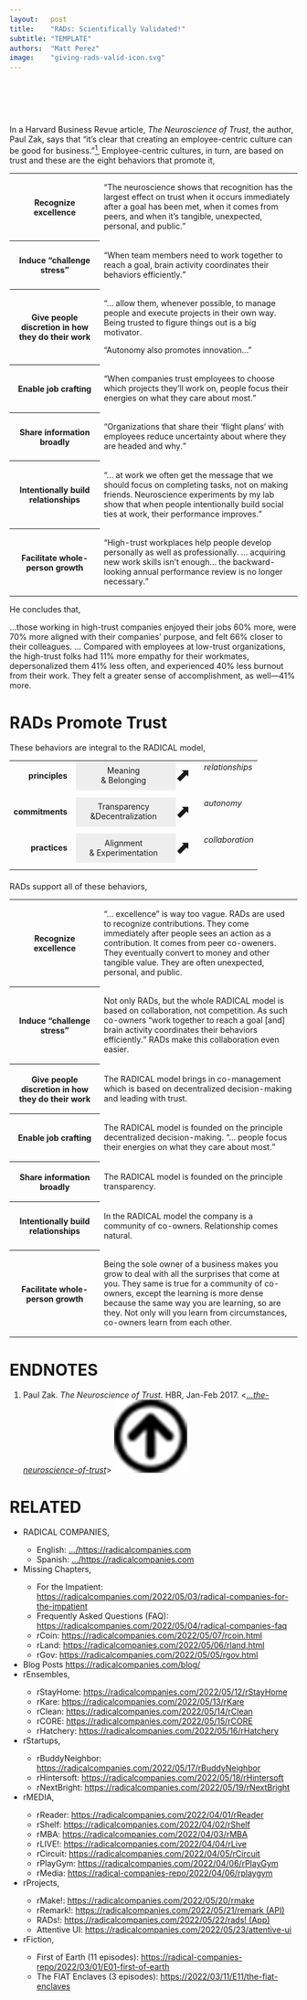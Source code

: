 ```yaml
---
layout:   post
title:    "RADs: Scientifically Validated!"
subtitle: "TEMPLATE"
authors:  "Matt Perez"
image:    "giving-rads-valid-icon.svg"
---
```


<div style="display:none;">
 <p>Ten years of research say that RADs are right.</p>
</div>

<h1>&nbsp;</h1>
 <p>In a Harvard Business Revue article, <span style="font-style:italic; "><em>The Neuroscience of Trust</em></span>, the author, Paul Zak, says that &ldquo;it’s clear that creating an employee-centric culture can be good for business.&rdquo;<a id="bm01" href="#en01"><sup>1&nbsp;</sup></a> Employee-centric cultures, in turn, are based on trust and these are the eight behaviors that promote it,
 <table>
  <tr>
   <th style="width:1.5in; ">
    <p>Recognize excellence</p>
   </th>
   <td class="_list-item">
    <p>&ldquo;The neuroscience shows that recognition has the largest effect on trust when it occurs immediately after a goal has been met, when it comes from peers, and when it’s tangible, unexpected, personal, and public.&rdquo;</p>
   </td>
  </tr>
  <tr>
   <th>
    <p>Induce &ldquo;challenge stress&rdquo;</p>
   </th>
   <td class="_list-item">
    <p>&ldquo;When team members need to work together to reach a goal, brain activity coordinates their behaviors efficiently.&rdquo;</p>
   </td>
  </tr>
  <tr>
   <th>
    <p>Give people discretion in how they do their work</p>
   </th>
   <td class="_list-item">
    <p>&ldquo;&hellip; allow them, whenever possible, to manage people and execute projects in their own way. Being trusted to figure things out is a big motivator.</p>
    <p>&ldquo;Autonomy also promotes innovation&hellip;&rdquo;</p>
   </td>
  </tr>
  <tr>
   <th>
    <p>Enable job crafting</p>
   </th>
   <td class="_list-item">
    <p>&ldquo;When companies trust employees to choose which projects they’ll work on, people focus their energies on what they care about most.&rdquo;</p>
   </td>
  </tr>
  <tr>
   <th>
    <p>Share information broadly</p>
   </th>
   <td class="_list-item">
    <p>&ldquo;Organizations that share their &lsquo;flight plans&lsquo; with employees reduce uncertainty about where they are headed and why.&rdquo;</p>
   </td>
  </tr>
  <tr>
   <th>
    <p>Intentionally build relationships</p>
   </th>
   <td class="_list-item">
    <p>&ldquo;&hellip; at work we often get the message that we should focus on completing tasks, not on making friends. Neuroscience experiments by my lab show that when people intentionally build social ties at work, their performance improves.&rdquo;</p>
   </td>
  </tr>
  <tr>
   <th>
    <p>Facilitate whole-person growth</p>
   </th>
   <td class="_list-item">
    <p>&ldquo;High-trust workplaces help people develop personally as well as professionally. &hellip; acquiring new work skills isn’t enough&hellip; the backward-looking annual performance review is no longer necessary.&rdquo;</p>
   </td>
  </tr>
 </table>
 <p>He concludes that,
  <div class="_quotation">&hellip;those working in high-trust companies enjoyed their jobs 60% more, were 70% more aligned with their companies’ purpose, and felt 66% closer to their colleagues. &hellip; Compared with employees at low-trust organizations, the high-trust folks had 11% more empathy for their workmates, depersonalized them 41% less often, and experienced 40% less burnout from their work. They felt a greater sense of accomplishment, as well—41% more.</div>
 </p>

<h1>RADs Promote Trust</h1>
 <p>These behaviors are integral to the <span class="_paradigm">RADICAL</span> model,</p>
 <table align="center">
  <tr>
   <td valign="middle" style="text-align:right; font-weight:bold; ">principles&nbsp;&nbsp;</td>
   <td style="text-align:center; padding-left:0; width:1.75in; background-color:#EEEEEE; ">Meaning<br>& Belonging</td>
   <td valign="middle" style="font-size:xx-large; padding-left:0; ">⬈</td>
   <td valign="top"><em>relationships</em></td>
  </tr>
  <tr>
   <td style="height: 7px;"></td>
  </tr>
  <tr>
   <td valign="middle" style="text-align:right; font-weight:bold; ">commitments&nbsp;&nbsp;</td>
   <td style="text-align:center; padding-left:0; width:1.75in;background-color:#EEEEEE; ">Transparency<br>&Decentralization</td>
   <td valign="middle" style="font-size:xx-large; padding-left:0; ">⬈</td>
   <td valign="top"><em>autonomy</em></td>
  </tr>
  <tr>
   <td style="height: 7px;"></td>
  </tr>
  <tr>
   <td valign="middle" style="text-align:right; font-weight:bold; ">practices&nbsp;&nbsp;</td>
   <td style="text-align:center; padding-left:0; width:1.75in; background-color:#EEEEEE; ">Alignment<br>& Experimentation</td>
   <td valign="middle" style="font-size:xx-large; padding-left:0; ">⬈</td>
   <td valign="top"><em>collaboration</em></td>
  </tr>
  <tr>
   <td style="height: 7px;"></td>
  </tr>
 </table>
 <p style="margin-top:20px; "><span class="_paradigm">RAD</span>s support all of these behaviors,</p>
 <table>
  <tr>
   <th style="width:1.5in; ">
    <p>Recognize excellence</p>
   </th>
   <td class="_list-item">
    <p>&ldquo;&hellip; excellence&rdquo; is way too vague. <span calls="_paradigm">RAD</span>s are used to recognize contributions.  They come immediately after people sees an action as a contribution. It comes from peer co-oweners. They eventually convert to money and other tangible value. They are often unexpected, personal, and public.</p>
   </td>
  </tr>
  <tr>
   <th>
    <p>Induce &ldquo;challenge stress&rdquo;</p>
   </th>
   <td class="_list-item">
    <p>Not only <span calls="_paradigm">RAD</span>s, but the whole RADICAL model is based on collaboration, not competition. As such co-owners &ldquo;work together to reach a goal [and] brain activity coordinates their behaviors efficiently.&rdquo; <span calls="_paradigm">RAD</span>s make this collaboration even easier.</p>
   </td>
  </tr>
  <tr>
   <th>
    <p>Give people discretion in how they do their work</p>
   </th>
   <td class="_list-item">
    <p>The <span class="_paradigm">RADICAL</span> model brings in co-management which is based on decentralized decision-making and leading with trust.</p>
   </td>
  </tr>
  <tr>
   <th>
    <p>Enable job crafting</p>
   </th>
   <td class="_list-item">
    <p>The <span class="_paradigm">RADICAL</span> model is founded on the principle decentralized decision-making. &ldquo;&hellip; people focus their energies on what they care about most.&rdquo;</p>
   </td>
  </tr>
  <tr>
   <th>
    <p>Share information broadly</p>
   </th>
   <td class="_list-item">
    <p>The <span class="_paradigm">RADICAL</span> model is founded on the principle transparency.</p>
   </td>
  </tr>
  <tr>
   <th>
    <p>Intentionally build relationships</p>
   </th>
   <td class="_list-item">
    <p>In the <span class="_paradigm">RADICAL</span> model the company is a community of co-owners. Relationship comes natural.</p>
   </td>
  </tr>
  <tr>
   <th>
    <p>Facilitate whole-person growth</p>
   </th>
   <td class="_list-item">
    <p>Being the sole owner of a business makes you grow to deal with all the surprises that come at you. They same is true for a community of co-owners, except the learning is more dense because the same way you are learning, so are they. Not only will you learn from circumstances, co-owners learn from each other.</p>
   </td>
  </tr>
 </table>

<h1 class="_section">ENDNOTES</h1>
 <ol>
  <li id="en01" class="_list-item">
   <p>
    Paul Zak.
    <em>The Neuroscience of Trust.</em>
    HBR, Jan-Feb 2017.
    <<a href="https://hbr.org/2017/01/the-neuroscience-of-trust" target="_blank"><em>&hellip;the-neuroscience-of-trust</em></a>>
    <a class="_uparrow" href="#bm01"><img src="/assets/img/arrow-up-icon.png"></a>
   </p>
  </li>
 </ol>

<h1 class="_section">RELATED</h1>
 <ul>
  <li>RADICAL COMPANIES,</li>
   <ul>
    <li><a>English</a>: <a href="https://radicalcompanies.com" target="_blank">&hellip;/https://radicalcompanies.com</a></li>
    <li><a>Spanish</a>: <a href="https://radicalcompanies.com" target="_blank">&hellip;/https://radicalcompanies.com</a></li>
   </ul>
  <li>Missing Chapters,</li>
   <ul>
    <li>For the Impatient: <a href="https://radicalcompanies.com/2022/05/03/radical-companies-for-the-impatient" target="_blank">https://radicalcompanies.com/2022/05/03/radical-companies-for-the-impatient</a></li>
    <li>Frequently Asked Questions (FAQ): <a href="https://radicalcompanies.com/2022/05/04/radical-companies-faq" target="_blank">https://radicalcompanies.com/2022/05/04/radical-companies-faq</a></li>
    <li>rCoin: <a href="https://radicalcompanies.com/2022/05/07/rcoin.html" target="_blank">https://radicalcompanies.com/2022/05/07/rcoin.html</a></li>
    <li>rLand: <a href="https://radicalcompanies.com/2022/05/06/rland.html" target="_blank">https://radicalcompanies.com/2022/05/06/rland.html</a></li>
    <li>rGov: <a href="https://radicalcompanies.com/2022/05/05/rgov.html" target="_blank">https://radicalcompanies.com/2022/05/05/rgov.html</a></li>
   </ul>
   <li>Blog Posts <a href="https://radicalcompanies.com/blog/" target="_blank">https://radicalcompanies.com/blog/</a></li>
   <li>rEnsembles,</li>
    <ul>
     <li> rStayHome: <a href="https://radicalcompanies.com/2022/05/12/rStayHome" target="_blank">https://radicalcompanies.com/2022/05/12/rStayHome</a></li>
     <li>     rKare: <a href="https://radicalcompanies.com/2022/05/13/rKare" target="_blank">https://radicalcompanies.com/2022/05/13/rKare</a></li>
     <li>    rClean: <a href="https://radicalcompanies.com/2022/05/14/rClean" target="_blank">https://radicalcompanies.com/2022/05/14/rClean</a></li>
     <li>     rCORE: <a href="https://radicalcompanies.com/2022/05/15/rCORE" target="_blank">https://radicalcompanies.com/2022/05/15/rCORE</a></li>
     <li>rHatchery: <a href="https://radicalcompanies.com/2022/05/16/rHatchery" target="_blank">https://radicalcompanies.com/2022/05/16/rHatchery</a></li>
    </ul>
   <li>rStartups,</li>
    <ul>
     <li>rBuddyNeighbor: <a href="https://radicalcompanies.com/2022/05/17/rBuddyNeighbor" target="_blank">https://radicalcompanies.com/2022/05/17/rBuddyNeighbor</a></li>
     <li>   rHintersoft: <a href="https://radicalcompanies.com/2022/05/18/rHintersoft" target="_blank">https://radicalcompanies.com/2022/05/18/rHintersoft</a></li> 
     <li>   rNextBright: <a href="https://radicalcompanies.com/2022/05/19/rNextBright" target="_blank">https://radicalcompanies.com/2022/05/19/rNextBright</a></li>
    </ul>
   <li>rMEDIA,</li>
    <ul>
     <li> rReader: <a href="https://radicalcompanies.com/2022/04/01/rReader" target="_blank">https://radicalcompanies.com/2022/04/01/rReader</a></li>
     <li>  rShelf: <a href="https://radicalcompanies.com/2022/04/02/rShelf" target="_blank">https://radicalcompanies.com/2022/04/02/rShelf</a></li>
     <li>    rMBA: <a href="https://radicalcompanies.com/2022/04/03/rMBA" target="_blank">https://radicalcompanies.com/2022/04/03/rMBA</a></li>
     <li>  rLIVE!: <a href="https://radicalcompanies.com/2022/04/04/rLive" target="_blank">https://radicalcompanies.com/2022/04/04/rLive</a></li>
     <li>rCircuit: <a href="https://radicalcompanies.com/2022/04/05/rCircuit" target="_blank">https://radicalcompanies.com/2022/04/05/rCircuit</a></li>
     <li>rPlayGym: <a href="https://radicalcompanies.com/2022/04/06/rPlayGym" target="_blank">https://radicalcompanies.com/2022/04/06/rPlayGym</a></li>
     <li>  rMedia: <a href="https://radical-companies-repo/2022/04/06/rplaygym" target="_blank">https://radical-companies-repo/2022/04/06/rplaygym</a></li>
    </ul>
   <li>rProjects,</li>
    <ul>
     <li>      rMake!: <a href="https://radicalcompanies.com/2022/05/20/rmake" target="_blank">https://radicalcompanies.com/2022/05/20/rmake</a></li>
     <li>    rRemark!: <a href="https://radicalcompanies.com/2022/05/21/remark" target="_blank">https://radicalcompanies.com/2022/05/21/remark (API)</a></li>
     <li>       RADs!: <a href="https://radicalcompanies.com/2022/05/22/rads!" target="_blank">https://radicalcompanies.com/2022/05/22/rads! (App)</a></li>
     <li>Attentive UI: <a href="https://radicalcompanies.com/2022/05/23/attentive-ui" target="_blank">https://radicalcompanies.com/2022/05/23/attentive-ui</a></li>
    </ul>
   <li>rFiction,</li>
    <ul>
     <li>  First of Earth (11 episodes): <a href="https://radical-companies-repo/2022/03/01/E01-first-of-earth" target="_blank">https://radical-companies-repo/2022/03/01/E01-first-of-earth</a></li>
     <li>The FIAT Enclaves (3 episodes): <a href="https://2022/03/11/E11/the-fiat-enclaves" target="_blank">https://2022/03/11/E11/the-fiat-enclaves</a></li>
    </ul>
